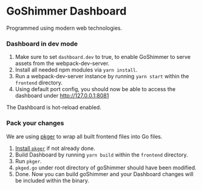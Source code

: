 # GoShimmer Dashboard

Programmed using modern web technologies.

### Dashboard in dev mode

1. Make sure to set `dashboard.dev` to true, to enable GoShimmer to serve assets
   from the webpack-dev-server.
2. Install all needed npm modules via `yarn install`.
3. Run a webpack-dev-server instance by running `yarn start` within the `frontend` directory.
4. Using default port config, you should now be able to access the dashboard under http://127.0.0.1:8081

The Dashboard is hot-reload enabled.

### Pack your changes

We are using [pkger](https://github.com/markbates/pkger) to wrap all built frontend files into Go files.

1. [Install `pkger`](https://github.com/markbates/pkger#installation) if not already done.
2. Build Dashboard by running `yarn build` within the `frontend` directory.
3. Run `pkger`.
4. `pkged.go` under root directory of goShimmer should have been modified.
5. Done. Now you can build goShimmer and your Dashboard changes will be included within the binary.
